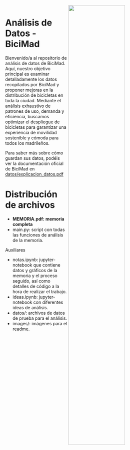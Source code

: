 
<img align="right" src="images/01-bicimad-escena-principal.gif" width="60%"/>

# Análisis de Datos - BiciMad

Bienvenido/a al repositorio de análisis de datos de BiciMad. Aquí, nuestro objetivo principal es examinar detalladamente los datos recopilados por BiciMad y proponer mejoras en la distribución de bicicletas en toda la ciudad. Mediante el análisis exhaustivo de patrones de uso, demanda y eficiencia, buscamos optimizar el despliegue de bicicletas para garantizar una experiencia de movilidad sostenible y cómoda para todos los madrileños.

Para saber más sobre cómo guardan sus datos, podéis ver la documentación oficial de BiciMad en [datos/explicacion_datos.pdf](datos/explicacion_datos.pdf) 

# Distribución de archivos <a name=id1.3> </a>

* **MEMORIA.pdf: memoria completa**
* main.py: script con todas las funciones de análisis de la memoria.

Auxiliares

* notas.ipynb: jupyter-notebook que contiene datos y gráficos de la memoria y el proceso seguido, así como detalles de código a la hora de realizar el trabajo.
* ideas.ipynb: jupyter-notebook con diferentes ideas de análisis.
* datos/: archivos de datos de prueba para el análisis. 
* images/: imágenes para el readme.



